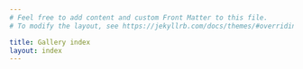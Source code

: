 ```yaml
---
# Feel free to add content and custom Front Matter to this file.
# To modify the layout, see https://jekyllrb.com/docs/themes/#overriding-theme-defaults

title: Gallery index
layout: index
---
```

